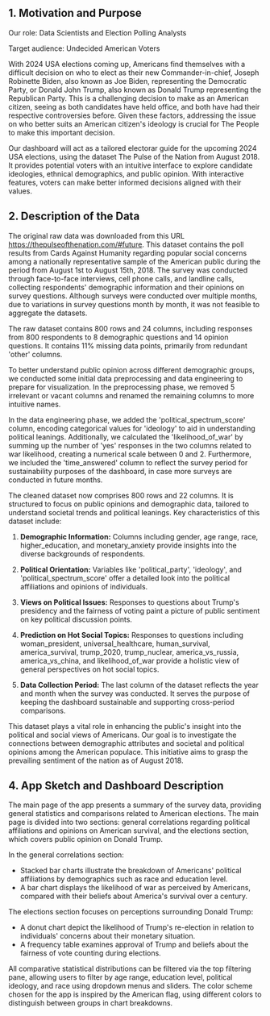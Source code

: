 ## **1. Motivation and Purpose**

Our role: Data Scientists and Election Polling Analysts

Target audience: Undecided American Voters

With 2024 USA elections coming up, Americans find themselves with a difficult decision on who to elect as their new Commander-in-chief, Joseph Robinette Biden, also known as Joe Biden, representing the Democratic Party, or Donald John Trump, also known as Donald Trump representing the Republican Party. This is a challenging decision to make as an American citizen, seeing as both candidates have held office, and both have had their respective controversies before. Given these factors, addressing the issue on who better suits an American citizen's ideology is crucial for The People to make this important decision.

Our dashboard will act as a tailored electorar guide for the upcoming 2024 USA elections, using the dataset The Pulse of the Nation from August 2018. It provides potential voters with an intuitive interface to explore candidate ideologies, ethnical demographics, and public opinion. With interactive features, voters can make better informed decisions aligned with their values.

## **2. Description of the Data**

The original raw data was downloaded from this URL <https://thepulseofthenation.com/#future>. This dataset contains the poll results from Cards Against Humanity regarding popular social concerns among a nationally representative sample of the American public during the period from August 1st to August 15th, 2018. The survey was conducted through face-to-face interviews, cell phone calls, and landline calls, collecting respondents' demographic information and their opinions on survey questions. Although surveys were conducted over multiple months, due to variations in survey questions month by month, it was not feasible to aggregate the datasets.

The raw dataset contains 800 rows and 24 columns, including responses from 800 respondents to 8 demographic questions and 14 opinion questions. It contains 11% missing data points, primarily from redundant 'other' columns.

To better understand public opinion across different demographic groups, we conducted some initial data preprocessing and data engineering to prepare for visualization. In the preprocessing phase, we removed 5 irrelevant or vacant columns and renamed the remaining columns to more intuitive names.

In the data engineering phase, we added the 'political_spectrum_score' column, encoding categorical values for 'ideology' to aid in understanding political leanings. Additionally, we calculated the 'likelihood_of_war' by summing up the number of 'yes' responses in the two columns related to war likelihood, creating a numerical scale between 0 and 2. Furthermore, we included the 'time_answered' column to reflect the survey period for sustainability purposes of the dashboard, in case more surveys are conducted in future months.

The cleaned dataset now comprises 800 rows and 22 columns. It is structured to focus on public opinions and demographic data, tailored to understand societal trends and political leanings. Key characteristics of this dataset include:

1. **Demographic Information:** Columns including gender, age range, race, higher_education, and monetary_anxiety provide insights into the diverse backgrounds of respondents.

2. **Political Orientation:** Variables like 'political_party', 'ideology', and 'political_spectrum_score' offer a detailed look into the political affiliations and opinions of individuals.

3. **Views on Political Issues:** Responses to questions about Trump's presidency and the fairness of voting paint a picture of public sentiment on key political discussion points.

4. **Prediction on Hot Social Topics:** Responses to questions including woman_president, universal_healthcare, human_survival, america_survival, trump_2020, trump_nuclear, america_vs_russia, america_vs_china, and likelihood_of_war provide a holistic view of general perspectives on hot social topics.

5. **Data Collection Period:** The last column of the dataset reflects the year and month when the survey was conducted. It serves the purpose of keeping the dashboard sustainable and supporting cross-period comparisons.

This dataset plays a vital role in enhancing the public's insight into the political and social views of Americans. Our goal is to investigate the connections between demographic attributes and societal and political opinions among the American populace. This initiative aims to grasp the prevailing sentiment of the nation as of August 2018.

## **4. App Sketch and Dashboard Description**
The main page of the app presents a summary of the survey data, providing general statistics and comparisons related to American elections. The main page is divided into two sections: general correlations regarding political affiliations and opinions on American survival, and the elections section, which covers public opinion on Donald Trump.

In the general correlations section:
- Stacked bar charts illustrate the breakdown of Americans' political affiliations by demographics such as race and education level.
- A bar chart displays the likelihood of war as perceived by Americans, compared with their beliefs about America's survival over a century.

The elections section focuses on perceptions surrounding Donald Trump:
- A donut chart depict the likelihood of Trump's re-election in relation to individuals' concerns about their monetary situation.
- A frequency table examines approval of Trump and beliefs about the fairness of vote counting during elections.

All comparative statistical distributions can be filtered via the top filtering pane, allowing users to filter by age range, education level, political ideology, and race using dropdown menus and sliders. The color scheme chosen for the app is inspired by the American flag, using different colors to distinguish between groups in chart breakdowns.